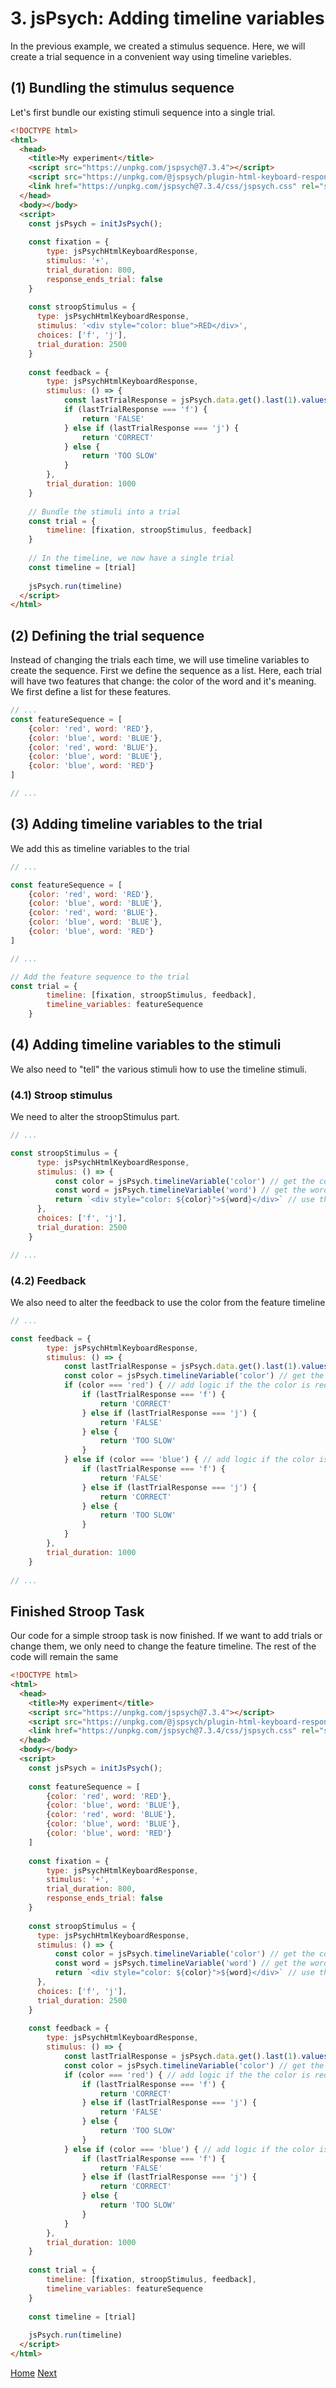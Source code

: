 # 3. jsPsych: Adding timeline variables
In the previous example, we created a stimulus sequence. Here, we will create a trial sequence in a convenient way using timeline variebles.
## (1) Bundling the stimulus sequence

Let's first bundle our existing stimuli sequence into a single trial.
```html
<!DOCTYPE html>
<html>
  <head>
    <title>My experiment</title>
    <script src="https://unpkg.com/jspsych@7.3.4"></script>
    <script src="https://unpkg.com/@jspsych/plugin-html-keyboard-response@1.1.3"></script>
    <link href="https://unpkg.com/jspsych@7.3.4/css/jspsych.css" rel="stylesheet" type="text/css" />
  </head>
  <body></body>
  <script>
    const jsPsych = initJsPsych();
    
    const fixation = {
        type: jsPsychHtmlKeyboardResponse,
        stimulus: '+',
        trial_duration: 800,
        response_ends_trial: false
    }
    
    const stroopStimulus = {
      type: jsPsychHtmlKeyboardResponse,
      stimulus: '<div style="color: blue">RED</div>',
      choices: ['f', 'j'],
      trial_duration: 2500
    }
    
    const feedback = {
        type: jsPsychHtmlKeyboardResponse,
        stimulus: () => {
            const lastTrialResponse = jsPsych.data.get().last(1).values()[0].response
            if (lastTrialResponse === 'f') {
                return 'FALSE'
            } else if (lastTrialResponse === 'j') {
                return 'CORRECT'
            } else {
                return 'TOO SLOW'
            }
        },
        trial_duration: 1000
    }
    
    // Bundle the stimuli into a trial
    const trial = {
        timeline: [fixation, stroopStimulus, feedback]
    }
    
    // In the timeline, we now have a single trial
    const timeline = [trial]
    
    jsPsych.run(timeline)  
  </script>
</html>
```

## (2) Defining the trial sequence
Instead of changing the trials each time, we will use timeline variables to create the sequence. First we define the sequence as a list. Here, each trial will have two features that change: the color of the word and it's meaning. We first define a list for these features.

```javascript
// ...
const featureSequence = [
    {color: 'red', word: 'RED'},
    {color: 'blue', word: 'BLUE'},
    {color: 'red', word: 'BLUE'},
    {color: 'blue', word: 'BLUE'},
    {color: 'blue', word: 'RED'}
]

// ...
```

## (3) Adding timeline variables to the trial
We add this as timeline variables to the trial

```javascript
// ...

const featureSequence = [
    {color: 'red', word: 'RED'},
    {color: 'blue', word: 'BLUE'},
    {color: 'red', word: 'BLUE'},
    {color: 'blue', word: 'BLUE'},
    {color: 'blue', word: 'RED'}
]

// ...

// Add the feature sequence to the trial
const trial = {
        timeline: [fixation, stroopStimulus, feedback],
        timeline_variables: featureSequence
    }
```

## (4) Adding timeline variables to the stimuli
We also need to "tell" the various stimuli how to use the timeline stimuli. 

### (4.1) Stroop stimulus
We need to alter the stroopStimulus part.

```javascript
// ...

const stroopStimulus = {
      type: jsPsychHtmlKeyboardResponse,
      stimulus: () => {
          const color = jsPsych.timelineVariable('color') // get the color from the timeline
          const word = jsPsych.timelineVariable('word') // get the word from the timeline
          return `<div style="color: ${color}">${word}</div>` // use the variables in the stimulus.
      },
      choices: ['f', 'j'],
      trial_duration: 2500
    }

// ...
```

### (4.2) Feedback
We also need to alter the feedback to use the color from the feature timeline

```javascript
// ...

const feedback = {
        type: jsPsychHtmlKeyboardResponse,
        stimulus: () => {
            const lastTrialResponse = jsPsych.data.get().last(1).values()[0].response
            const color = jsPsych.timelineVariable('color') // get the color from the timeline
            if (color === 'red') { // add logic if the the color is red
                if (lastTrialResponse === 'f') {
                    return 'CORRECT'
                } else if (lastTrialResponse === 'j') {
                    return 'FALSE'
                } else {
                    return 'TOO SLOW'
                }
            } else if (color === 'blue') { // add logic if the color is blue
                if (lastTrialResponse === 'f') {
                    return 'FALSE'
                } else if (lastTrialResponse === 'j') {
                    return 'CORRECT'
                } else {
                    return 'TOO SLOW'
                }
            }
        },
        trial_duration: 1000
    }
    
// ...
```

## Finished Stroop Task

Our code for a simple stroop task is now finished. If we want to add trials or change them, we only need to change the feature timeline. The rest of the code will remain the same

```html
<!DOCTYPE html>
<html>
  <head>
    <title>My experiment</title>
    <script src="https://unpkg.com/jspsych@7.3.4"></script>
    <script src="https://unpkg.com/@jspsych/plugin-html-keyboard-response@1.1.3"></script>
    <link href="https://unpkg.com/jspsych@7.3.4/css/jspsych.css" rel="stylesheet" type="text/css" />
  </head>
  <body></body>
  <script>
    const jsPsych = initJsPsych();
    
    const featureSequence = [
        {color: 'red', word: 'RED'},
        {color: 'blue', word: 'BLUE'},
        {color: 'red', word: 'BLUE'},
        {color: 'blue', word: 'BLUE'},
        {color: 'blue', word: 'RED'}
    ]
    
    const fixation = {
        type: jsPsychHtmlKeyboardResponse,
        stimulus: '+',
        trial_duration: 800,
        response_ends_trial: false
    }
    
    const stroopStimulus = {
      type: jsPsychHtmlKeyboardResponse,
      stimulus: () => {
          const color = jsPsych.timelineVariable('color') // get the color from the timeline
          const word = jsPsych.timelineVariable('word') // get the word from the timeline
          return `<div style="color: ${color}">${word}</div>` // use the variables in the stimulus.
      },
      choices: ['f', 'j'],
      trial_duration: 2500
    }
    
    const feedback = {
        type: jsPsychHtmlKeyboardResponse,
        stimulus: () => {
            const lastTrialResponse = jsPsych.data.get().last(1).values()[0].response
            const color = jsPsych.timelineVariable('color') // get the color from the timeline
            if (color === 'red') { // add logic if the the color is red
                if (lastTrialResponse === 'f') {
                    return 'CORRECT'
                } else if (lastTrialResponse === 'j') {
                    return 'FALSE'
                } else {
                    return 'TOO SLOW'
                }
            } else if (color === 'blue') { // add logic if the color is blue
                if (lastTrialResponse === 'f') {
                    return 'FALSE'
                } else if (lastTrialResponse === 'j') {
                    return 'CORRECT'
                } else {
                    return 'TOO SLOW'
                }
            }
        },
        trial_duration: 1000
    }
    
    const trial = {
        timeline: [fixation, stroopStimulus, feedback],
        timeline_variables: featureSequence
    }
    
    const timeline = [trial]
    
    jsPsych.run(timeline)  
  </script>
</html>
```
[Home](index.md) [Next](firstSweetPea.md)